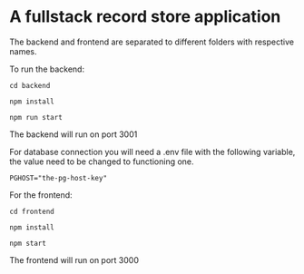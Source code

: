 # A fullstack record store application

The backend and frontend are separated to different folders with respective names.

To run the backend:

```
cd backend 

npm install

npm run start
```

The backend will run on port 3001

For database connection you will need a .env file with the following variable, the value need to be changed to functioning one.

```
PGHOST="the-pg-host-key"
```


For the frontend:

```
cd frontend 

npm install

npm start
```

The frontend will run on port 3000

